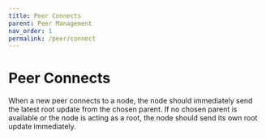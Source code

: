 ```yaml
---
title: Peer Connects
parent: Peer Management
nav_order: 1
permalink: /peer/connect
---
```


# Peer Connects

When a new peer connects to a node, the node should immediately send the latest root update from the chosen parent. If no chosen parent is available or the node is acting as a root, the node should send its own root update immediately.
